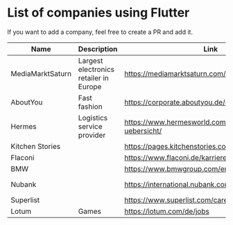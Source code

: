 # List of companies using Flutter

If you want to add a company, feel free to create a PR and add it.

| Name             | Description                            | Link                                                         | Country         |
|------------------|----------------------------------------|--------------------------------------------------------------|-----------------|
| MediaMarktSaturn | Largest electronics retailer in Europe | https://mediamarktsaturn.com/                                | Germany, Spain  |
| AboutYou         | Fast fashion                           | https://corporate.aboutyou.de/en/career                      | Germany         |
| Hermes           | Logistics service provider             | https://www.hermesworld.com/de/karriere/karriere-uebersicht/ | Germany         |
| Kitchen Stories  |                                        | https://pages.kitchenstories.com/de/career                   | Germany         |
| Flaconi          |                                        | https://www.flaconi.de/karriere/                             | Germany         |
| BMW              |                                        | https://www.bmwgroup.com/en/careers.html                     | Germany         |
| Nubank           |                                        | https://international.nubank.com.br/careers/                 | Brazil, Germany |
| Superlist        |                                        | https://www.superlist.com/careers                            | Germany         |
| Lotum            | Games                                  | https://lotum.com/de/jobs                                    | Germany         |
